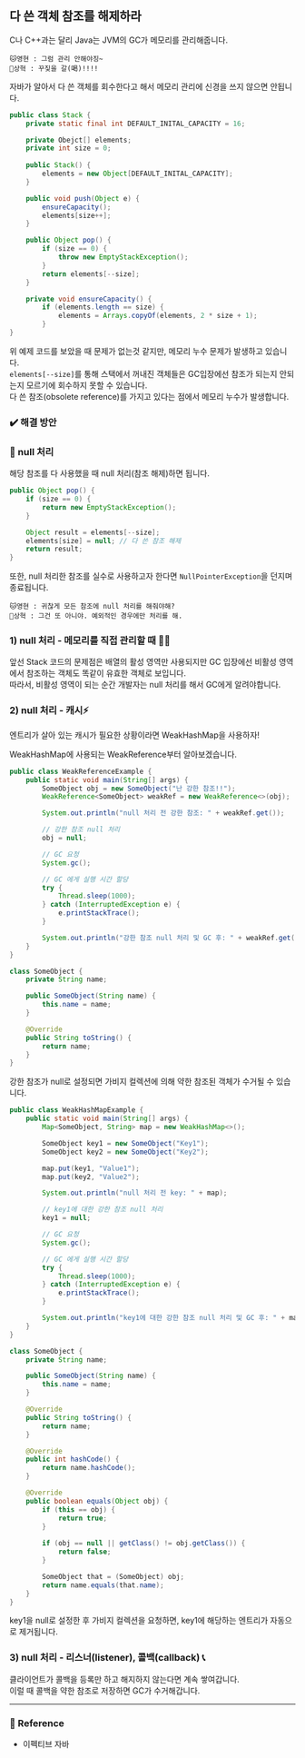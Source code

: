 ## 다 쓴 객체 참조를 해제하라  
C나 C++과는 달리 Java는 JVM의 GC가 메모리를 관리해줍니다.  

```
🐱영현 : 그럼 관리 안해야징~
🌱상혁 : 꾸짖을 갈(喝)!!!!
```  

자바가 알아서 다 쓴 객체를 회수한다고 해서 메모리 관리에 신경을 쓰지 않으면 안됩니다.  

```java
public class Stack {
	private static final int DEFAULT_INITAL_CAPACITY = 16;

	private Obejct[] elements;
	private int size = 0;
	
	public Stack() {
		elements = new Object[DEFAULT_INITAL_CAPACITY];
	}

	public void push(Object e) {
		ensureCapacity();
		elements[size++];
	}

	public Object pop() {
		if (size == 0) {
			throw new EmptyStackException();
		}
		return elements[--size];
	}

	private void ensureCapacity() {
		if (elements.length == size) {
			elements = Arrays.copyOf(elements, 2 * size + 1);
		}
}
```  
위 예제 코드를 보았을 때 문제가 없는것 같지만, 메모리 누수 문제가 발생하고 있습니다.  
`elements[--size]`를 통해 스택에서 꺼내진 객체들은 GC입장에선 참조가 되는지 안되는지 모르기에 회수하지 못할 수 있습니다.  
다 쓴 참조(obsolete reference)를 가지고 있다는 점에서 메모리 누수가 발생합니다.  

### ✔️ 해결 방안
### 🚫 null 처리  
해당 참조를 다 사용했을 때 null 처리(참조 해제)하면 됩니다.

```java
public Object pop() {
	if (size == 0) {
		return new EmptyStackException();
	}

	Object result = elements[--size];
	elements[size] = null; // 다 쓴 참조 해제
	return result;
}
```  
또한, null 처리한 참조를 실수로 사용하고자 한다면 `NullPointerException`을 던지며 종료됩니다.  

```
🐱영현 : 귀찮게 모든 참조에 null 처리를 해줘야해?
🌱상혁 : 그건 또 아니야. 예외적인 경우에만 처리를 해.
```  

### 1) null 처리 - 메모리를 직접 관리할 때  🧑‍💻 
앞선 Stack 코드의 문제점은 배열의 활성 영역만 사용되지만 GC 입장에선 비활성 영역에서 참조하는 객체도 똑같이 유효한 객체로 보입니다.  
따라서, 비활성 영역이 되는 순간 개발자는 null 처리를 해서 GC에게 알려야합니다.  

### 2) null 처리 - 캐시⚡  
엔트리가 살아 있는 캐시가 필요한 상황이라면 WeakHashMap을 사용하자!  

WeakHashMap에 사용되는 WeakReference부터 알아보겠습니다.

```java
public class WeakReferenceExample {
    public static void main(String[] args) {
        SomeObject obj = new SomeObject("난 강한 참조!!");
        WeakReference<SomeObject> weakRef = new WeakReference<>(obj);

        System.out.println("null 처리 전 강한 참조: " + weakRef.get());

        // 강한 참조 null 처리
        obj = null;

        // GC 요청
        System.gc();

        // GC 에게 실행 시간 할당
        try {
            Thread.sleep(1000);
        } catch (InterruptedException e) {
            e.printStackTrace();
        }

        System.out.println("강한 참조 null 처리 및 GC 후: " + weakRef.get());
    }
}

class SomeObject {
    private String name;

    public SomeObject(String name) {
        this.name = name;
    }

    @Override
    public String toString() {
        return name;
    }
}
```  
강한 참조가 null로 설정되면 가비지 컬렉션에 의해 약한 참조된 객체가 수거될 수 있습니다.  

```java
public class WeakHashMapExample {
    public static void main(String[] args) {
        Map<SomeObject, String> map = new WeakHashMap<>();

        SomeObject key1 = new SomeObject("Key1");
        SomeObject key2 = new SomeObject("Key2");

        map.put(key1, "Value1");
        map.put(key2, "Value2");

        System.out.println("null 처리 전 key: " + map);

        // key1에 대한 강한 참조 null 처리
        key1 = null;

        // GC 요청
        System.gc();

        // GC 에게 실행 시간 할당
        try {
            Thread.sleep(1000);
        } catch (InterruptedException e) {
            e.printStackTrace();
        }

        System.out.println("key1에 대한 강한 참조 null 처리 및 GC 후: " + map);
    }
}

class SomeObject {
    private String name;

    public SomeObject(String name) {
        this.name = name;
    }

    @Override
    public String toString() {
        return name;
    }

    @Override
    public int hashCode() {
        return name.hashCode();
    }

    @Override
    public boolean equals(Object obj) {
        if (this == obj) {
            return true;
        }
        
        if (obj == null || getClass() != obj.getClass()) {
            return false;
        }

        SomeObject that = (SomeObject) obj;
        return name.equals(that.name);
    }
}
```  
key1을 null로 설정한 후 가비지 컬렉션을 요청하면, key1에 해당하는 엔트리가 자동으로 제거됩니다.

### 3) null 처리 - 리스너(listener), 콜백(callback) 📞
클라이언트가 콜백을 등록만 하고 해지하지 않는다면 계속 쌓여갑니다.  
이럴 때 콜백을 약한 참조로 저장하면 GC가 수거해갑니다.

---

### 📌 Reference

- 이펙티브 자바